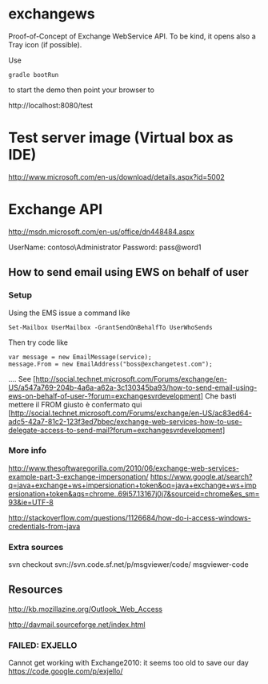 exchangews
==========

Proof-of-Concept of Exchange WebService API.
To be kind, it opens also a Tray icon (if possible).


Use 

	gradle bootRun
	
to start the demo then point your browser to

http://localhost:8080/test







# Test server image (Virtual box as IDE)

http://www.microsoft.com/en-us/download/details.aspx?id=5002

# Exchange API
http://msdn.microsoft.com/en-us/office/dn448484.aspx

UserName: contoso\Administrator
Password: pass@word1 

## How to send email using EWS on behalf of user


### Setup
Using the EMS issue a command like

	Set-Mailbox UserMailbox -GrantSendOnBehalfTo UserWhoSends

Then try code like

	var message = new EmailMessage(service);
	message.From = new EmailAddress("boss@exchangetest.com");  
....
See [http://social.technet.microsoft.com/Forums/exchange/en-US/a547a769-204b-4a6a-a62a-3c130345ba93/how-to-send-email-using-ews-on-behalf-of-user-?forum=exchangesvrdevelopment]
Che basti mettere il FROM giusto è confermato qui [http://social.technet.microsoft.com/Forums/exchange/en-US/ac83ed64-adc5-42a7-81c2-123f3ed7bbec/exchange-web-services-how-to-use-delegate-access-to-send-mail?forum=exchangesvrdevelopment]



### More info
http://www.thesoftwaregorilla.com/2010/06/exchange-web-services-example-part-3-exchange-impersonation/
https://www.google.at/search?q=java+exchange+ws+impersionation+token&oq=java+exchange+ws+impersionation+token&aqs=chrome..69i57.13167j0j7&sourceid=chrome&es_sm=93&ie=UTF-8

http://stackoverflow.com/questions/1126684/how-do-i-access-windows-credentials-from-java

### Extra sources
svn checkout svn://svn.code.sf.net/p/msgviewer/code/ msgviewer-code


## Resources

http://kb.mozillazine.org/Outlook_Web_Access

http://davmail.sourceforge.net/index.html

### FAILED: EXJELLO

Cannot get working with Exchange2010: it seems too old to save our day
https://code.google.com/p/exjello/

